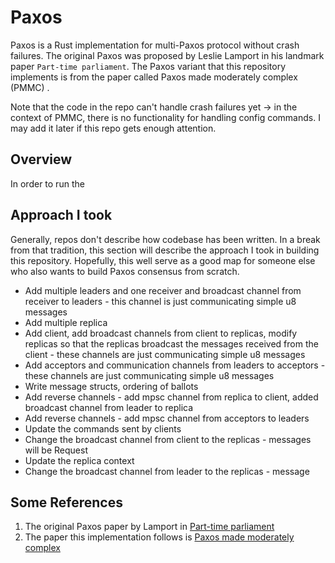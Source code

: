 # Paxos

Paxos is a Rust implementation for multi-Paxos protocol without crash failures. The original Paxos was proposed by Leslie Lamport in his landmark paper `Part-time parliament`. The Paxos variant that this repository implements is from the paper called Paxos made moderately complex (PMMC) .

Note that the code in the repo can't handle crash failures yet -> in the context of PMMC, there is no functionality for handling config commands. I may add it later if this repo gets enough attention.

## Overview
In order to run the 


## Approach I took
Generally, repos don't describe how codebase has been written. In a break from that tradition, this section will describe the approach I took in building this repository. Hopefully, this well serve as a good map for someone else who also wants to build Paxos consensus from scratch.
- Add multiple leaders and one receiver and broadcast channel from receiver to leaders - this channel is just communicating simple u8 messages
- Add multiple replica
- Add client, add broadcast channels from client to replicas, modify replicas so that the replicas broadcast the messages received from the client - these channels are just communicating simple u8 messages
- Add acceptors and communication channels from leaders to acceptors -  these channels are just communicating simple u8 messages
- Write message structs, ordering of ballots
- Add reverse channels - add mpsc channel from replica to client, added broadcast channel from leader to replica
- Add reverse channels - add mpsc channel from acceptors to  leaders
- Update the commands sent by clients
- Change the broadcast channel from client to the replicas - messages will be Request
- Update the replica context
- Change the broadcast channel from leader to the replicas - message



## Some References
1. The original Paxos paper by Lamport  in [Part-time parliament](https://lamport.azurewebsites.net/pubs/lamport-paxos.pdf)
2. The paper this implementation follows is [Paxos made moderately complex](https://lamport.azurewebsites.net/pubs/lamport-paxos.pdf)
